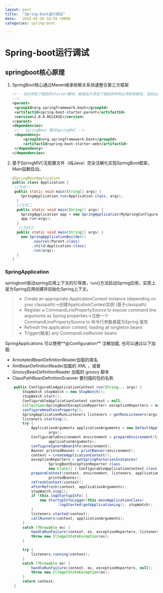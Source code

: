 ```yaml
---
layout: post
title:  "Spring-boot运行调试"
date:   2018-03-26 18:54 +0800
categories: spring-boot

---
```


Spring-boot运行调试
======



## springboot核心原理

1. SpringBoot核心通过Maven继承依赖关系快速整合第三方框架

   ```xml
   <!-- 当你添加了相应的starter模块，就相当于添加了相应的所有必须的依赖包，包括spring-boot-starter（这是Spring Boot的核心启动器，包含了自动配置、日志和YAML）；spring-boot-starter-test（支持常规的测试依赖，包括JUnit、Hamcrest、Mockito以及spring-test模块）；spring-boot-starter-web （支持全栈式Web开发，包括Tomcat和spring-webmvc）等相关依赖。
   -->
   <parent>
   	<groupId>org.springframework.boot</groupId>
   	<artifactId>spring-boot-starter-parent</artifactId>
   	<version>2.0.0.RELEASE</version>	
   </parent>
   <dependencies>
   	<!-- SpringBoot 整合SpringMVC -->
   	<dependency>
   		<groupId>org.springframework.boot</groupId>
   		<artifactId>spring-boot-starter-web</artifactId>
   	</dependency>
   </dependencies>
   ```
   
2. 基于SpringMVC无配置文件（纯Java）完全注解化实现SpringBoot框架，Main函数启动。

   ```java
   @SpringBootApplication 
   public class Application {
   	//方式一
   	public static void main(String[] args) {
       SpringApplication.run(Application.class, args);
     }
     //方式二
     public static void main(String[] args) {
       SpringApplication app = new SpringApplication(MySpringConfiguration.class);
       app.run(args);
     }
	  //方式三
     public static void main(String[] args) {
       new SpringApplicationBuilder()
            .sources(Parent.class)
            .child(Application.class)
            .run(args);
     }
   }
   ```

### SpringApplication

springboot驱动spring应用上下文的引导类，run()方法启动Spring应用，实质上是为Spring应用创建并初始化Spring上下文。

> - Create an appropriate ApplicationContext instance (depending on your classpath)->创建ApplicationContext实例 (基于classpath)
> - Register a CommandLinePropertySource to expose command line arguments as Spring properties->注册一个 CommandLinePropertySource to 命令行参数暴露为Spring 属性
> - Refresh the application context, loading all singleton beans
> - Trigger(触发) any CommandLineRunner beans

SpringApplications 可以使用**@Configuration** 注解加载, 也可以通过以下加载:

- AnnotatedBeanDefinitionReader加载的类名
- XmlBeanDefinitionReader加载的 XML ，或者 GroovyBeanDefinitionReader 加载的 groovy 脚本
- ClassPathBeanDefinitionScanner 要扫描的包的名称

```java
	public ConfigurableApplicationContext run(String... args) {
		StopWatch stopWatch = new StopWatch();
		stopWatch.start();
		ConfigurableApplicationContext context = null;
		Collection<SpringBootExceptionReporter> exceptionReporters = new ArrayList<>();
		configureHeadlessProperty();
		SpringApplicationRunListeners listeners = getRunListeners(args);
		listeners.starting();
		try {
			ApplicationArguments applicationArguments = new DefaultApplicationArguments(
					args);
			ConfigurableEnvironment environment = prepareEnvironment(listeners,
					applicationArguments);
			configureIgnoreBeanInfo(environment);
			Banner printedBanner = printBanner(environment);
			context = createApplicationContext();
			exceptionReporters = getSpringFactoriesInstances(
					SpringBootExceptionReporter.class,
					new Class[] { ConfigurableApplicationContext.class }, context);
			prepareContext(context, environment, listeners, applicationArguments,
					printedBanner);
			refreshContext(context);
			afterRefresh(context, applicationArguments);
			stopWatch.stop();
			if (this.logStartupInfo) {
				new StartupInfoLogger(this.mainApplicationClass)
						.logStarted(getApplicationLog(), stopWatch);
			}
			listeners.started(context);
			callRunners(context, applicationArguments);
		}
		catch (Throwable ex) {
			handleRunFailure(context, ex, exceptionReporters, listeners);
			throw new IllegalStateException(ex);
		}

		try {
			listeners.running(context);
		}
		catch (Throwable ex) {
			handleRunFailure(context, ex, exceptionReporters, null);
			throw new IllegalStateException(ex);
		}
		return context;
	}
```